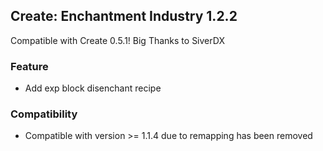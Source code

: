 ## Create: Enchantment Industry 1.2.2

Compatible with Create 0.5.1! Big Thanks to SiverDX

### Feature
- Add exp block disenchant recipe

### Compatibility
- Compatible with version >= 1.1.4 due to remapping has been removed
